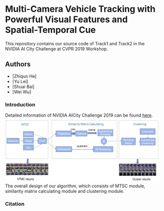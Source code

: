 # Multi-Camera Vehicle Tracking with Powerful Visual Features and Spatial-Temporal Cue
This repository contains our source code of Track1 and Track2 in the NVIDIA AI City Challenge at CVPR 2019 Workshop.


## Authors
- [Zhiqun He]
- [Yu Lei]
- [Shuai Bai]
- [Wei Wu]

### Introduction
Detailed information of NVIDIA AICity Challenge 2019 can be found [here](https://www.aicitychallenge.org/).
![overview](images/framework.jpeg)
The overall design of our algorithm, which consists of MTSC module, similarity matrix calculating module and clustering module.


### Citation
